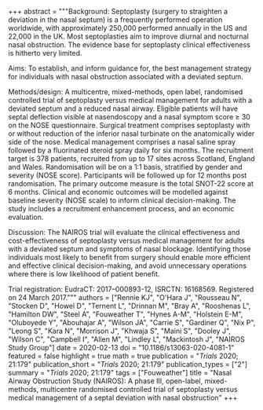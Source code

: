 +++
abstract = """Background: Septoplasty (surgery to straighten a deviation in the nasal septum) is a frequently performed operation worldwide, with approximately 250,000 performed annually in the US and 22,000 in the UK. Most septoplasties aim to improve diurnal and nocturnal nasal obstruction. The evidence base for septoplasty clinical effectiveness is hitherto very limited.

Aims: To establish, and inform guidance for, the best management strategy for individuals with nasal obstruction associated with a deviated septum.

Methods/design: A multicentre, mixed-methods, open label, randomised controlled trial of septoplasty versus medical management for adults with a deviated septum and a reduced nasal airway. Eligible patients will have septal deflection visible at nasendoscopy and a nasal symptom score ≥ 30 on the NOSE questionnaire. Surgical treatment comprises septoplasty with or without reduction of the inferior nasal turbinate on the anatomically wider side of the nose. Medical management comprises a nasal saline spray followed by a fluorinated steroid spray daily for six months. The recruitment target is 378 patients, recruited from up to 17 sites across Scotland, England and Wales. Randomisation will be on a 1:1 basis, stratified by gender and severity (NOSE score). Participants will be followed up for 12 months post randomisation. The primary outcome measure is the total SNOT-22 score at 6 months. Clinical and economic outcomes will be modelled against baseline severity (NOSE scale) to inform clinical decision-making. The study includes a recruitment enhancement process, and an economic evaluation.

Discussion: The NAIROS trial will evaluate the clinical effectiveness and cost-effectiveness of septoplasty versus medical management for adults with a deviated septum and symptoms of nasal blockage. Identifying those individuals most likely to benefit from surgery should enable more efficient and effective clinical decision-making, and avoid unnecessary operations where there is low likelihood of patient benefit.

Trial registration: EudraCT: 2017–000893-12, ISRCTN: 16168569. Registered on 24 March 2017."""
authors = ["Rennie KJ", "O'Hara J", "Rousseau N", "Stocken D", "Howel D", "Ternent L", "Drinnan M", "Bray A", "Rooshenas L", "Hamilton DW", "Steel A", "Fouweather T", "Hynes A-M", "Holstein E-M", "Oluboyede Y", "Abouhajar A", "Wilson JA", "Carrie S", "Gardiner Q", "Nix P", "Leong S", "Kara N", "Morrison J", "Khwaja S", "Maini S", "Dooley J", "Wilson C", "Campbell I", "Allen M", "Lindley L", "Mackintosh J", "NAIROS Study Group"]
date = 2020-02-13
doi = "10.1186/s13063-020-4081-1"
featured = false
highlight = true
math = true
publication = "*Trials* 2020; 21:179"
publication_short = "*Trials* 2020; 21:179"
publication_types = ["2"]
summary = "*Trials* 2020; 21:179"
tags = ["Fouweather"]
title = "Nasal Airway Obstruction Study (NAIROS): A phase III, open-label, mixed-methods, multicentre randomised controlled trial of septoplasty versus medical management of a septal deviation with nasal obstruction"
+++
